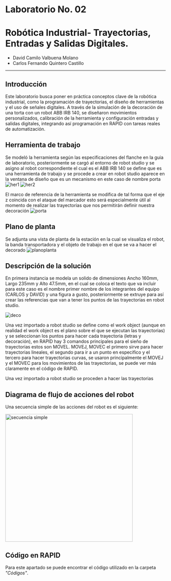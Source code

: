 # Laboratorio No. 02
# Robótica Industrial- Trayectorias, Entradas y Salidas Digitales.

* David Camilo Valbuena Molano
* Carlos Fernando Quintero Castillo
---

## Introducción 
Este laboratorio busca poner en práctica conceptos clave de la robótica industrial, como la programación de trayectorias, el diseño de herramientas y el uso de señales digitales. A través de la simulación de la decoración de una torta con un robot ABB IRB 140, se diseñaron movimientos personalizados, calibración de la herramienta y configuración entradas y salidas digitales, integrando así programación en RAPID con tareas reales de automatización.

## Herramienta de trabajo
Se modeló la herramienta según las especificaciones del flanche en la guia de laboratorio, posteriormente se cargó al entorno de robot studio y se asigno al robot correspondiente el cual es el ABB IRB 140 se define que es una herramienta de trabajo y se procede a crear en robot studio aparece en la ventana de diseño que es un mecanismo en este caso de nombre porta
![her1](imagenes2/her1.png)
![her2](imagenes2/her2.png) 

El marco de referencia de la herramienta se modifica de tal forma que el eje z coincida con el ataque del marcador esto será especialmente útil al momento de realizar las trayectorias que nos permitirán definir nuestra decoración
![porta](imagenes2/porta.png)




## Plano de planta
Se adjunta una vista de planta de la estación en la cual se visualiza el robot, la banda transportadora y el objeto de trabajo en el que se va a hacer el decorado 
![planoplanta](imagenes2/planoplanta.png)





## Descripción de la solución 
En primera instancia se modela un solido de dimensiones Ancho 160mm, Largo 235mm y Alto 47.5mm, en el cual se coloca el texto que va incluir para este caso es el nombre primer nombre de los integrantes del equipo (CARLOS y DAVID) y una figura a gusto,  posteriormente se extruye para así crear las referencias que van a tener los puntos de las trayectorias en robot studio.

![deco](imagenes2/deco.png)


Una vez importado a robot studio se define como el work object (aunque en realidad el work object es el plano sobre el que se ejecutan las trayectorias) y se seleccionan los puntos para hacer cada trayectoria (letras y decoración), en RAPID hay 3 comandos principales para el sieño de trayectorias estos son MOVEL. MOVEJ, MOVEC el primero sirve para hacer trayectorias lineales, el segundo para ir a un punto en especifico y el tercero para hacer trayectorias curvas, se usaron principalmente el MOVEJ y el MOVEC para los movimientos de las trayectorias, se puede ver más claramente en el código de RAPID. 
 


Una vez importado a robot studio se proceden a hacer las trayectorias 




## Diagrama de flujo de acciones del robot

Una secuencia simple de las acciones del robot es el siguiente: 

<img src="imagenes2/Secuencia_simple.png" alt="secuencia simple" width="400">



## Código en RAPID

Para este apartado se puede encontrar el código utilizado en la carpeta *"Códigos"*.

